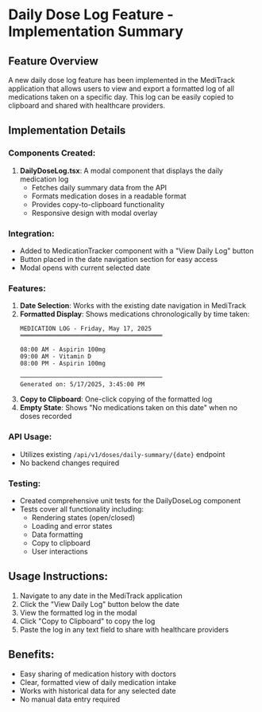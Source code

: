 # Daily Dose Log Feature - Implementation Summary

## Feature Overview
A new daily dose log feature has been implemented in the MediTrack application that allows users to view and export a formatted log of all medications taken on a specific day. This log can be easily copied to clipboard and shared with healthcare providers.

## Implementation Details

### Components Created:
1. **DailyDoseLog.tsx**: A modal component that displays the daily medication log
   - Fetches daily summary data from the API
   - Formats medication doses in a readable format
   - Provides copy-to-clipboard functionality
   - Responsive design with modal overlay

### Integration:
- Added to MedicationTracker component with a "View Daily Log" button
- Button placed in the date navigation section for easy access
- Modal opens with current selected date

### Features:
1. **Date Selection**: Works with the existing date navigation in MediTrack
2. **Formatted Display**: Shows medications chronologically by time taken:
   ```
   MEDICATION LOG - Friday, May 17, 2025
   ════════════════════════════════════════

   08:00 AM - Aspirin 100mg
   09:00 AM - Vitamin D
   08:00 PM - Aspirin 100mg

   ────────────────────────────────────────
   Generated on: 5/17/2025, 3:45:00 PM
   ```
3. **Copy to Clipboard**: One-click copying of the formatted log
4. **Empty State**: Shows "No medications taken on this date" when no doses recorded

### API Usage:
- Utilizes existing `/api/v1/doses/daily-summary/{date}` endpoint
- No backend changes required

### Testing:
- Created comprehensive unit tests for the DailyDoseLog component
- Tests cover all functionality including:
  - Rendering states (open/closed)
  - Loading and error states
  - Data formatting
  - Copy to clipboard
  - User interactions

## Usage Instructions:
1. Navigate to any date in the MediTrack application
2. Click the "View Daily Log" button below the date
3. View the formatted log in the modal
4. Click "Copy to Clipboard" to copy the log
5. Paste the log in any text field to share with healthcare providers

## Benefits:
- Easy sharing of medication history with doctors
- Clear, formatted view of daily medication intake
- Works with historical data for any selected date
- No manual data entry required